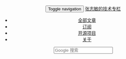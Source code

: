 <header class="top" role="header">
	<div class="container">
		<nav class="navbar navbar-inverse" role="navigation">
			<div class="navbar-header">
				<button class="navbar-toggle" data-toggle="collapse" data-target=".navbar-collapse">
					<span class="sr-only">Toggle navigation</span>
					<span class="icon-bar"></span>
					<span class="icon-bar"></span>
					<span class="icon-bar"></span>
				</button>
				<a class="navbar-brand pull-left" href="/">张志敏的技术专栏</a>
			</div>
			<div class="navbar-collapse collapse">
				<ul class="navbar-nav nav">
					<!-- <li class="active"><a href="/">首页</a></li> -->
					<li><a href="/pages.html">全部文章</a></li>
					<li><a href="/atom.xml">订阅</a></li>
					<li><a href="/libraries.html">开源项目</a></li>
					<li><a href="/about.html">关于</a></li>
				</ul>
				<form class="navbar-form navbar-right" role="search" method="get" target="_blank" action="http://www.google.com/search">
					<div class="form-group">
						<input type="text" class="form-control" placeholder="Google 搜索" name="q" maxlength="200"/>
						<input type="hidden" name="oe" value="GB2312" />
						<input type="hidden" name="hl" value="zh-CN" />
						<input type="hidden" name="as_sitesearch" value="beginor.github.io" />
					</div>
				</form>
			</nav>
		</nav>
	</div>
</header>